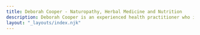 ```yaml
---
title: Deborah Cooper - Naturopathy, Herbal Medicine and Nutrition
description: Deborah Cooper is an experienced health practitioner who is accredited for Nutrition, Naturopathy, Herbal medicine and Remedial Massage with the Australian Traditional Medicine Society (ATMS).
layout: "_layouts/index.njk"
---
```

